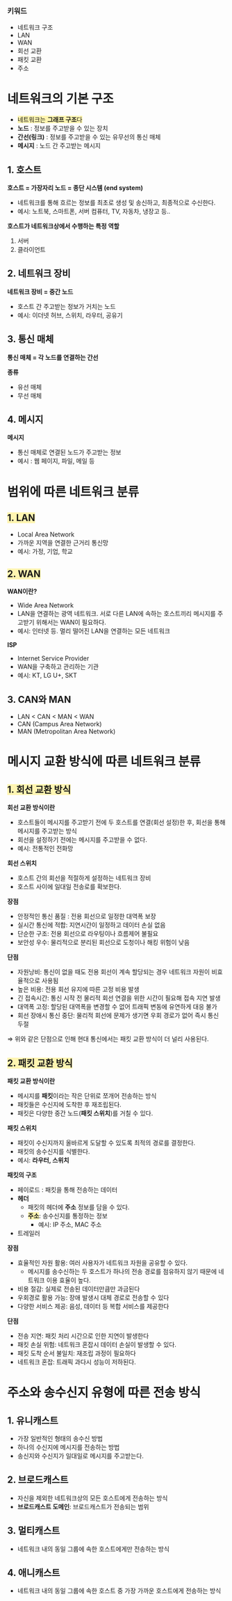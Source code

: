### 키워드

- 네트워크 구조
- LAN
- WAN
- 회선 교환
- 패킷 교환
- 주소

# 네트워크의 기본 구조

- <span style="background-color:#fff5b1">네트워크는 **그래프 구조**다</span>
- **노드** : 정보를 주고받을 수 있는 장치
- **간선(링크)** : 정보를 주고받을 수 있는 유무선의 통신 매체
- **메시지** : 노드 간 주고받는 메시지

## 1. 호스트

**호스트 = 가장자리 노드 = 종단 시스템 (end system)**

- 네트워크를 통해 흐르는 정보를 최초로 생성 및 송신하고, 최종적으로 수신한다.
- 예시: 노트북, 스마트폰, 서버 컴퓨터, TV, 자동차, 냉장고 등..

**호스트가 네트워크상에서 수행하는 특정 역할**

1. 서버
2. 클라이언트

## 2. 네트워크 장비

**네트워크 장비 = 중간 노드**

- 호스트 간 주고받는 정보가 거치는 노드
- 예시: 이더넷 허브, 스위치, 라우터, 공유기

## 3. 통신 매체

**통신 매체 = 각 노드를 연결하는 간선**

**종류**

- 유선 매체
- 무선 매체

## 4. 메시지

**메시지**

- 통신 매체로 연결된 노드가 주고받는 정보
- 예시 : 웹 페이지, 파일, 메일 등

# 범위에 따른 네트워크 분류

## <span style="background-color:#fff5b1">**1. LAN**</span>

- Local Area Network
- 가까운 지역을 연결한 근거리 통신망
- 예시: 가정, 기업, 학교

## <span style="background-color:#fff5b1">**2. WAN**</span>

**WAN이란?**

- Wide Area Network
- LAN을 연결하는 광역 네트워크. 서로 다른 LAN에 속하는 호스트끼리 메시지를 주고받기 위해서는 WAN이 필요하다.
- 예시: 인터넷 등. 멀리 떨어진 LAN을 연결하는 모든 네트워크

**ISP**

- Internet Service Provider
- WAN을 구축하고 관리하는 기관
- 예시: KT, LG U+, SKT

## 3. CAN와 MAN

- LAN < CAN < MAN < WAN
- CAN (Campus Area Network)
- MAN (Metropolitan Area Network)

# 메시지 교환 방식에 따른 네트워크 분류

## <span style="background-color:#fff5b1">1. 회선 교환 방식</span>

**회선 교환 방식이란**

- 호스트들이 메시지를 주고받기 전에 두 호스트를 연결(회선 설정)한 후, 회선을 통해 메시지를 주고받는 방식
- 회선을 설정하기 전에는 메시지를 주고받을 수 없다.
- 예시: 전통적인 전화망

**회선 스위치**

- 호스트 간의 회선을 적절하게 설정하는 네트워크 장비
- 호스트 사이에 일대일 전송로를 확보한다.

**장점**

- 안정적인 통신 품질 : 전용 회선으로 일정한 대역폭 보장
- 실시간 통신에 적합: 지연시간이 일정하고 데이터 손실 없음
- 단순한 구조: 전용 회선으로 라우팅이나 흐름제어 불필요
- 보안성 우수: 물리적으로 분리된 회선으로 도청이나 해킹 위험이 낮음

**단점**

- 자원낭비: 통신이 없을 때도 전용 회선이 계속 할당되는 경우 네트워크 자원이 비효율적으로 사용됨
- 높은 비용: 전용 회선 유지에 따른 고정 비용 발생
- 긴 접속시간: 통신 시작 전 물리적 회선 연결을 위한 시간이 필요해 접속 지연 발생
- 대역폭 고정: 할당된 대역폭을 변경할 수 없어 트래픽 변동에 유연하게 대응 불가
- 회선 장애시 통신 중단: 물리적 회선에 문제가 생기면 우회 경로가 없어 즉시 통신 두절

⇒ 위와 같은 단점으로 인해 현대 통신에서는 패킷 교환 방식이 더 널리 사용된다.

## <span style="background-color:#fff5b1">2. 패킷 교환 방식</span>

**패킷 교환 방식이란**

- 메시지를 **패킷**이라는 작은 단위로 쪼개어 전송하는 방식
- 패킷들은 수신지에 도착한 후 재조립된다.
- 패킷은 다양한 중간 노드(**패킷 스위치**)를 거칠 수 있다.

**패킷 스위치**

- 패킷이 수신지까지 올바르게 도달할 수 있도록 최적의 경로를 결정한다.
- 패킷의 송수신지를 식별한다.
- 예시: **라우터, 스위치**

**패킷의 구조**

- 페이로드 : 패킷을 통해 전송하는 데이터
- **헤더**
  - 패킷의 헤더에 **주소** 정보를 담을 수 있다.
  - <span style="background-color:#fff5b1">**주소**</span>: 송수신지를 통정하는 정보
    - 예시: IP 주소, MAC 주소
- 트레일러

**장점**

- 효율적인 자원 활용: 여러 사용자가 네트워크 자원을 공유할 수 있다.
  - 메시지를 송수신하는 두 호스트가 하나의 전송 경로를 점유하지 않기 때문에 네트워크 이용 효율이 높다.
- 비용 절감: 실제로 전송된 데이터만큼만 과금된다
- 우회경로 활용 가능: 장애 발생시 대체 경로로 전송할 수 있다
- 다양한 서비스 제공: 음성, 데이터 등 복합 서비스를 제공한다

**단점**

- 전송 지연: 패킷 처리 시간으로 인한 지연이 발생한다
- 패킷 손실 위험: 네트워크 혼잡시 데이터 손실이 발생할 수 있다.
- 패킷 도착 순서 불일치: 재조립 과정이 필요하다
- 네트워크 혼잡: 트래픽 과다시 성능이 저하된다.

# 주소와 송수신지 유형에 따른 전송 방식

## 1. 유니캐스트

- 가장 일반적인 형태의 송수신 방법
- 하나의 수신지에 메시지를 전송하는 방법
- 송신지와 수신지가 일대일로 메시지를 주고받는다.

## 2. 브로드캐스트

- 자신을 제외한 네트워크상의 모든 호스트에게 전송하는 방식
- **브로드캐스트 도메인**: 브로드캐스트가 전송되는 범위

## 3. 멀티캐스트

- 네트워크 내의 동일 그룹에 속한 호스트에게만 전송하는 방식

## 4. 애니캐스트

- 네트워크 내의 동일 그룹에 속한 호스트 중 가장 가까운 호스트에게 전송하는 방식
